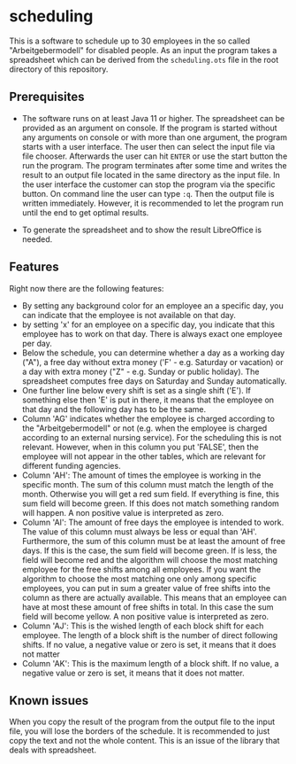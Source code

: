 # scheduling

This is a software to schedule up to 30 employees in the so called "Arbeitgebermodell" for disabled people. As an input the program takes a spreadsheet which can be derived from the ```scheduling.ots``` file in the root directory of this repository.

## Prerequisites

* The software runs on at least Java 11 or higher. The spreadsheet can be provided as an argument on console. If the program is started without any arguments on console or with more than one argument, the program starts with a user interface. The user then can select the input file via file chooser. Afterwards the user can hit ```ENTER``` or use the start button the run the program. The program terminates after some time and writes the result to an output file located in the same directory as the input file. In the user interface the customer can stop the program via the specific button. On command line the user can type ```:q```.  Then the output file is written immediately. However, it is recommended to let the program run until the end to get optimal results.

* To generate the spreadsheet and to show the result LibreOffice is needed.

## Features
Right now there are the following features:

* By setting any background color for an employee an a specific day, you can indicate that the employee is not available on that day.
* by setting 'x' for an employee on a specific day, you indicate that this employee has to work on that day. There is always exact one employee per day.
* Below the schedule, you can determine whether a day as a working day ("A"), a free day without extra money ('F' - e.g. Saturday or vacation) or a day with extra money ("Z" - e.g. Sunday or public holiday). The spreadsheet computes free days on Saturday and Sunday automatically.
* One further line below every shift is set as a single shift ('E'). If something else then 'E' is put in there, it means that the employee on that day and the following day has to be the same.
* Column 'AG' indicates whether the employee is charged according to the "Arbeitgebermodell" or not (e.g. when the employee is charged according to an external nursing service). For the scheduling this is not relevant. However, when in this column you put 'FALSE', then the employee will not appear in the other tables, which are relevant for different funding agencies.
* Column 'AH': The amount of times the employee is working in the specific month. The sum of this column must match the length of the month. Otherwise you will get a red sum field. If everything is fine, this sum field will become green. If this does not match something random will happen. A non positive value is interpreted as zero.
* Column 'AI': The amount of free days the employee is intended to work. The value of this column must always be less or equal than 'AH'. Furthermore, the sum of this column must be at least the amount of free days. If this is the case, the sum field will become green. If is less, the field will become red and the algorithm will choose the most matching employee for the free shifts among all employees. If you want the algorithm to choose the most matching one only among specific employees, you can put in sum a greater value of free shifts into the column as there are actually available. This means that an employee can have at most these amount of free shifts in total. In this case the sum field will become yellow. A non positive value is interpreted as zero.
* Column 'AJ': This is the wished length of each block shift for each employee. The length of a block shift is the number of direct following shifts. If no value, a negative value or zero is set, it means that it does not matter
* Column 'AK': This is the maximum length of a block shift. If no value, a negative value or zero is set, it means that it does not matter.

## Known issues

When you copy the result of the program from the output file to the input file, you will lose the borders of the schedule. It is recommended to just copy the text and not the whole content. This is an issue of the library that deals with spreadsheet.